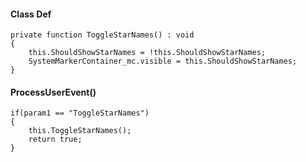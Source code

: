 #### Class Def

```
private function ToggleStarNames() : void
{
	this.ShouldShowStarNames = !this.ShouldShowStarNames;
	SystemMarkerContainer_mc.visible = this.ShouldShowStarNames;
}
```

#### ProcessUserEvent()

```
if(param1 == "ToggleStarNames")
{
	this.ToggleStarNames();
	return true;
}
```